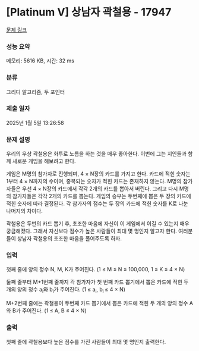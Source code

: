 # [Platinum V] 상남자 곽철용 - 17947 

[문제 링크](https://www.acmicpc.net/problem/17947) 

### 성능 요약

메모리: 5616 KB, 시간: 32 ms

### 분류

그리디 알고리즘, 두 포인터

### 제출 일자

2025년 1월 5일 13:26:58

### 문제 설명

<p>우리의 우상 곽철용은 화투로 노름을 하는 것을 매우 좋아한다. 이번에 그는 지인들과 함께 새로운 게임을 해보려고 한다. </p>

<p>게임은 M명의 참가자로 진행되며, 4 × N장의 카드를 가지고 한다. 카드에 적힌 숫자는 1부터 4 × N까지의 수이며, 중복되는 숫자가 적힌 카드는 존재하지 않는다. M명의 참가자들은 우선 4 × N장의 카드에서 각각 2개의 카드를 뽑아서 버린다. 그리고 다시 M명의 참가자들은 각각 2개의 카드를 뽑는다. 게임의 승부는 두번째에 뽑은 두 장의 카드에 적힌 숫자에 따라 결정된다. 각 참가자의 점수는 두 장의 카드에 적힌 숫자를 K로 나눈 나머지의 차이다. </p>

<p>곽철용은 두번의 카드 뽑기 후, 초조한 마음에 자신이 이 게임에서 이길 수 있는지 매우 궁금해졌다. 그래서 자신보다 점수가 높은 사람들이 최대 몇 명인지 알고자 한다. 여러분들이 상남자 곽철용의 초조한 마음을 풀어주도록 하자.</p>

### 입력 

 <p>첫째 줄에 양의 정수 N, M, K가 주어진다. (1 ≤ M ≤ N ≤ 100,000, 1 ≤ K ≤ 4 × N)</p>

<p>둘째 줄부터 M+1번째 줄까지 각 참가자가 첫 번째 카드 뽑기에서 뽑은 카드에 적힌 두 개의 양의 정수 a<sub>i</sub>와 b<sub>i</sub>가 주어진다. (1 ≤ a<sub>i</sub>, b<sub>i </sub>≤ 4 × N)</p>

<p>M+2번째 줄에는 곽철용이 두번째 카드 뽑기에서 뽑은 카드에 적힌 두 개의 양의 정수 A와 B가 주어진다. (1 ≤ A, B ≤ 4 × N)</p>

### 출력 

 <p>첫째 줄에 곽철용보다 높은 점수를 가진 사람들이 최대 몇 명인지 출력한다.</p>

